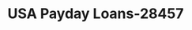 ---
f_zip-code: 60014
f_state-code: IL
title: USA Payday Loans-28457
f_phone: 815-455-5555
f_city-only: Crystal Lake
f_address: 40 W Terra Cotta Ave Crystal Lake
f_location-unique-id: '28457'
slug: usa-payday-loans-28457
updated-on: '2024-05-30T13:46:58.046Z'
created-on: '2024-05-30T13:36:59.803Z'
published-on: '2024-05-30T13:54:32.469Z'
f_city-state: cms/city/crystal-lake-il.md
f_company: cms/company/usa-payday-loans.md
f_state: cms/state/illinois.md
layout: '[payday-loan].html'
tags: payday-loan
---